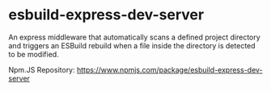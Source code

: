 # esbuild-express-dev-server
An express middleware that automatically scans a defined project directory and triggers an ESBuild rebuild when a file inside the directory is detected to be modified.

Npm.JS Repository: <a> https://www.npmjs.com/package/esbuild-express-dev-server </a>
